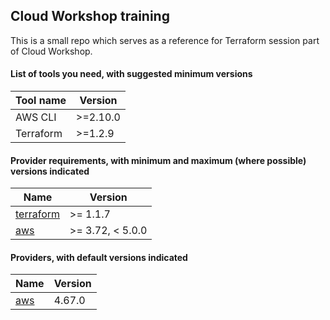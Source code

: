 ## Cloud Workshop training

This is a small repo which serves as a reference for Terraform session part of Cloud Workshop.  

#### List of tools you need, with suggested minimum versions

| Tool name | Version |
| -- | -- |
| AWS CLI | >=2.10.0 |
| Terraform | >=1.2.9 |
  
  
#### Provider requirements, with minimum and maximum (where possible) versions indicated

| Name | Version |
|------|---------|
| <a name="requirement_terraform"></a> [terraform](#requirement\_terraform) | >= 1.1.7 |
| <a name="requirement_aws"></a> [aws](#requirement\_aws) | >= 3.72, < 5.0.0 |
  
  
#### Providers, with default versions indicated

| Name | Version |
|------|---------|
| <a name="provider_aws"></a> [aws](#provider\_aws) | 4.67.0 |
  
